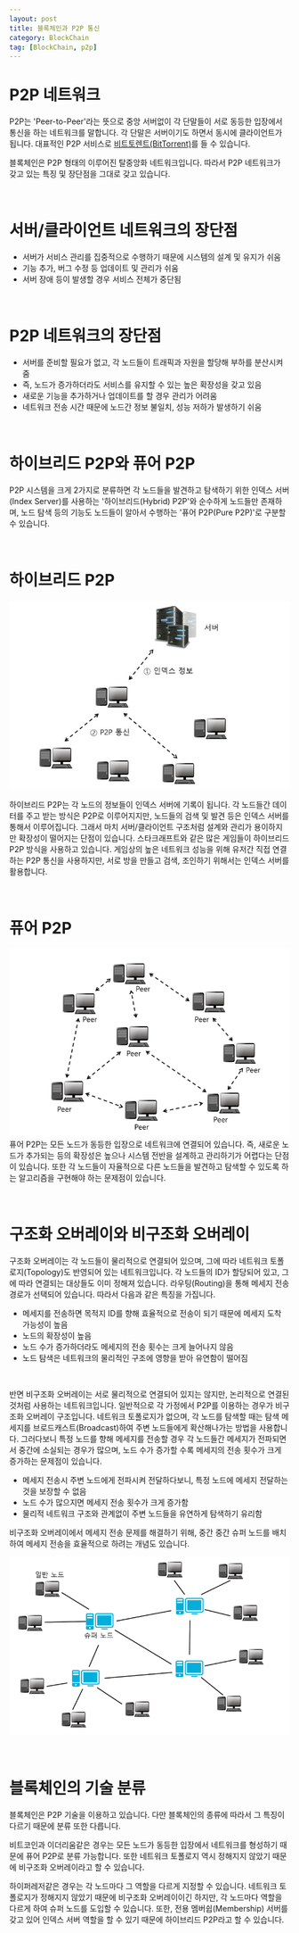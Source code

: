 ```yaml
---
layout: post
title: 블록체인과 P2P 통신
category: BlockChain
tag: [BlockChain, p2p]
---
```


# P2P 네트워크

P2P는 'Peer-to-Peer'라는 뜻으로 중앙 서버없이 각 단말들이 서로 동등한 입장에서 통신을 하는
네트워크를 말합니다. 각 단말은 서버이기도 하면서 동시에 클라이언트가 됩니다.
대표적인 P2P 서비스로 [비트토렌트(BitTorrent)](http://www.bittorrent.com/)를 들 수 있습니다.

블록체인은 P2P 형태의 이루어진 탈중앙화 네트워크입니다. 따라서 P2P 네트워크가 갖고 있는
특징 및 장단점을 그대로 갖고 있습니다.

<br>

# 서버/클라이언트 네트워크의 장단점

<ul>
 	<li>서버가 서비스 관리를 집중적으로 수행하기 때문에 시스템의 설계 및 유지가 쉬움</li>
 	<li>기능 추가, 버그 수정 등 업데이트 및 관리가 쉬움</li>
 	<li>서버 장애 등이 발생할 경우 서비스 전체가 중단됨</li>
</ul>

<br>

# P2P 네트워크의 장단점

<ul>
 	<li>서버를 준비할 필요가 없고, 각 노드들이 트래픽과 자원을 할당해 부하를 분산시켜줌</li>
 	<li>즉, 노드가 증가하더라도 서비스를 유지할 수 있는 높은 확장성을 갖고 있음</li>
 	<li>새로운 기능을 추가하거나 업데이트를 할 경우 관리가 어려움</li>
 	<li>네트워크 전송 시간 때문에 노드간 정보 불일치, 성능 저하가 발생하기 쉬움</li>
</ul>

<br>

# 하이브리드 P2P와 퓨어 P2P

P2P 시스템을 크게 2가지로 분류하면 각 노드들을 발견하고 탐색하기 위한 인덱스 서버(Index Server)를
사용하는 '하이브리드(Hybrid) P2P'와 순수하게 노드들만 존재하며, 노드 탐색 등의 기능도
노드들이 알아서 수행하는 '퓨어 P2P(Pure P2P)'로 구분할 수 있습니다.

<br>

# 하이브리드 P2P

![image -fullwidth](/assets/2017-07-04-blockchain-and-p2p/01.jpg)

하이브리드 P2P는 각 노드의 정보들이 인덱스 서버에 기록이 됩니다. 각 노드들간 데이터를
주고 받는 방식은 P2P로 이루어지지만, 노드들의 검색 및 발견 등은 인덱스 서버를 통해서
이루어집니다. 그래서 마치 서버/클라이언트 구조처럼 설계와 관리가 용이하지만
확장성이 떨어지는 단점이 있습니다. 스타크래프트와 같은 많은 게임들이 하이브리드 P2P 방식을
사용하고 있습니다. 게임상의 높은 네트워크 성능을 위해 유저간 직접 연결하는 P2P 통신을 사용하지만,
서로 방을 만들고 검색, 조인하기 위해서는 인덱스 서버를 활용합니다.

<br>

# 퓨어 P2P

![image -fullwidth](/assets/2017-07-04-blockchain-and-p2p/02.png)
퓨어 P2P는 모든 노드가 동등한 입장으로 네트워크에 연결되어 있습니다. 즉, 새로운 노드가
추가되는 등의 확장성은 높으나 시스템 전반을 설계하고 관리하기가 어렵다는 단점이 있습니다.
또한 각 노드들이 자율적으로 다른 노드들을 발견하고 탐색할 수 있도록 하는 알고리즘을
구현해야 하는 문제점이 있습니다.

<br>

# 구조화 오버레이와 비구조화 오버레이

구조화 오버레이는 각 노드들이 물리적으로 연결되어 있으며, 그에 따라 네트워크 토폴로지(Topology)도
반영되어 있는 네트워크입니다. 각 노드들의 ID가 할당되어 있고, 그에 따라 연결되는 대상들도
이미 정해져 있습니다. 라우팅(Routing)을 통해 메세지 전송 경로가 선택되어 있습니다.
따라서 다음과 같은 특징을 가집니다.

<ul>
 	<li>메세지를 전송하면 목적지 ID를 향해 효율적으로 전송이 되기 때문에 메세지 도착 가능성이 높음</li>
 	<li>노드의 확장성이 높음</li>
 	<li>노드 수가 증가하더라도 메세지의 전송 횟수는 크게 늘어나지 않음</li>
 	<li>노드 탐색은 네트워크의 물리적인 구조에 영향을 받아 유연함이 떨어짐</li>
</ul>

<br>

반면 비구조화 오버레이는 서로 물리적으로 연결되어 있지는 않지만, 논리적으로 연결된 것처럼
사용하는 네트워크입니다. 일반적으로 각 가정에서 P2P를 이용하는 경우가 비구조화 오버레이 구조입니다.
네트워크 토폴로지가 없으며, 각 노드를 탐색할 때는 탐색 메세지를 브로드캐스트(Broadcast)하여
주변 노드들에게 확산해나가는 방법을 사용합니다. 그러다보니 특정 노드를 향해 메세지를 전송할 경우
각 노드들간 메세지가 전파되면서 중간에 소실되는 경우가 많으며, 노드 수가 증가할 수록 메세지의
전송 횟수가 크게 증가하는 문제점이 있습니다.

<ul>
 	<li>메세지 전송시 주변 노드에게 전파시켜 전달하다보니, 특정 노드에 메세지 전달하는 것을 보장할 수 없음</li>
 	<li>노드 수가 많으지면 메세지 전송 횟수가 크게 증가함</li>
 	<li>물리적 네트워크 구조와 관계없이 주변 노드들을 유연하게 탐색하기 유리함</li>
</ul>
비구조화 오버레이에서 메세지 전송 문제를 해결하기 위해, 중간 중간 슈퍼 노드를 배치하여 메세지 전송을 효율적으로 하려는 개념도 있습니다.

![image -fullwidth](/assets/2017-07-04-blockchain-and-p2p/03.png)

<br>

# 블록체인의 기술 분류

블록체인은 P2P 기술을 이용하고 있습니다. 다만 블록체인의 종류에 따라서
그 특징이 다르기 때문에 분류 또한 다릅니다.

비트코인과 이더리움같은 경우는 모든 노드가 동등한 입장에서 네트워크를 형성하기 때문에
퓨어 P2P로 분류 가능합니다. 또한 네트워크 토폴로지 역시 정해지지 않았기 때문에 비구조화
오버레이라고 할 수 있습니다.

하이퍼레저같은 경우는 각 노드마다 그 역할을 다르게 지정할 수 있습니다.
네트워크 토폴로지가 정해지지 않았기 때문에 비구조화 오버레이이긴 하지만,
각 노드마다 역할을 다르게 하여 슈퍼 노드를 도입할 수 있습니다.
또한, 전용 멤버쉽(Membership) 서버를 갖고 있어 인덱스 서버 역할을 할 수 있기 때문에
하이브리드 P2P라고 할 수 있습니다.
